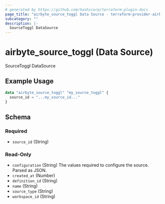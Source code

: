 ```yaml
---
# generated by https://github.com/hashicorp/terraform-plugin-docs
page_title: "airbyte_source_toggl Data Source - terraform-provider-airbyte"
subcategory: ""
description: |-
  SourceToggl DataSource
---
```


# airbyte_source_toggl (Data Source)

SourceToggl DataSource

## Example Usage

```terraform
data "airbyte_source_toggl" "my_source_toggl" {
  source_id = "...my_source_id..."
}
```

<!-- schema generated by tfplugindocs -->
## Schema

### Required

- `source_id` (String)

### Read-Only

- `configuration` (String) The values required to configure the source. Parsed as JSON.
- `created_at` (Number)
- `definition_id` (String)
- `name` (String)
- `source_type` (String)
- `workspace_id` (String)
